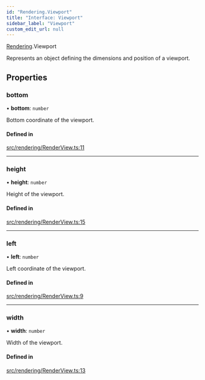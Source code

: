 ```yaml
---
id: "Rendering.Viewport"
title: "Interface: Viewport"
sidebar_label: "Viewport"
custom_edit_url: null
---
```


[Rendering](../namespaces/Rendering.md).Viewport

Represents an object defining the dimensions and position of a viewport.

## Properties

### bottom

• **bottom**: `number`

Bottom coordinate of the viewport.

#### Defined in

[src/rendering/RenderView.ts:11](https://github.com/agargaro/three.ez/blob/b355b0c/src/rendering/RenderView.ts#L11)

___

### height

• **height**: `number`

Height of the viewport.

#### Defined in

[src/rendering/RenderView.ts:15](https://github.com/agargaro/three.ez/blob/b355b0c/src/rendering/RenderView.ts#L15)

___

### left

• **left**: `number`

Left coordinate of the viewport.

#### Defined in

[src/rendering/RenderView.ts:9](https://github.com/agargaro/three.ez/blob/b355b0c/src/rendering/RenderView.ts#L9)

___

### width

• **width**: `number`

Width of the viewport.

#### Defined in

[src/rendering/RenderView.ts:13](https://github.com/agargaro/three.ez/blob/b355b0c/src/rendering/RenderView.ts#L13)
